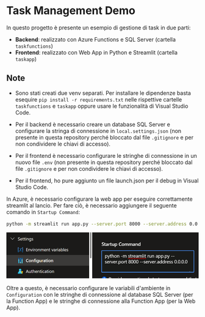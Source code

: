 # Task Management Demo

In questo progetto è presente un esempio di gestione di task in due parti:
- **Backend**: realizzato con Azure Functions e SQL Server (cartella `taskfunctions`)
- **Frontend**: realizzato con Web App in Python e Streamlit (cartella `taskapp`)

## Note

- Sono stati creati due venv separati. Per installare le dipendenze basta esequire `pip install -r requirements.txt` nelle rispettive cartelle `taskfunctions` e `taskapp` oppure usare le funzionalità di Visual Studio Code.

- Per il backend è necessario creare un database SQL Server e configurare la stringa di connessione in `local.settings.json` (non presente in questa repository perché bloccato dal file `.gitignore` e per non condividere le chiavi di accesso).

- Per il frontend è necessario configurare le stringhe di connessione in un nuovo file `.env` (non presente in questa repository perché bloccato dal file `.gitignore` e per non condividere le chiavi di accesso).

- Per il frontend, ho pure aggiunto un file launch.json per il debug in Visual Studio Code.

In Azure, è necessario configurare la web app per eseguire correttamente streamlit al lancio. Per fare ciò, è necessario aggiungere il seguente comando in `Startup Command`:
```bash
python -m streamlit run app.py --server.port 8000 --server.address 0.0.0.0
```

![configurazione Web App su Azure](image.png)

Oltre a questo, è necessario configurare le variabili d'ambiente in `Configuration` con le stringhe di connessione al database SQL Server (per la Function App) e le stringhe di connessione alla Function App (per la Web App).